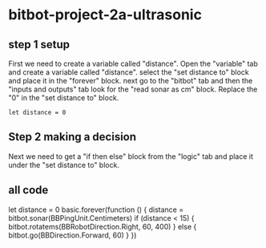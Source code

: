 # bitbot-project-2a-ultrasonic

## step 1 setup
First we need to create a variable called "distance". Open the "variable" tab and create a variable called "distance".
select the "set distance to" block and place it in the "forever" block.
next go to the "bitbot" tab and then the "inputs and outputs" tab look for the "read sonar as cm" block.
Replace the "0" in the "set distance to" block.

```block
let distance = 0
```

## Step 2 making a decision
Next we need to get a "if then else" block from the "logic" tab and place it under the "set distance to" block.




## all code
let distance = 0
basic.forever(function () {
    distance = bitbot.sonar(BBPingUnit.Centimeters)
    if (distance < 15) {
        bitbot.rotatems(BBRobotDirection.Right, 60, 400)
    } else {
        bitbot.go(BBDirection.Forward, 60)
    }
})
